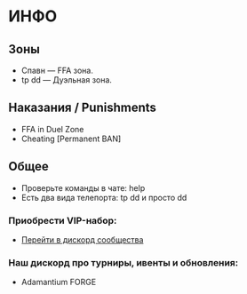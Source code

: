 # ИНФО

## Зоны
- Спавн — FFA зона. 
- tp dd — Дуэльная зона.

## Наказания / Punishments
- FFA in Duel Zone
- Cheating [Permanent BAN]

## Общее
- Проверьте команды в чате: help
- Есть два вида телепорта: tp dd и просто dd

### Приобрести VIP-набор: 
- [Перейти в дискорд сообщества](https://discord.gg/aforge)

### Наш дискорд про турниры, ивенты и обновления:
- Adamantium FORGE
